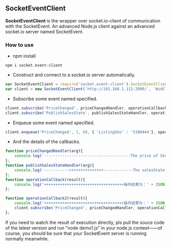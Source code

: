 ## SocketEventClient ##

**SocketEventClient** is the wrapper over socket.io-client of communication with the SocketEvent. An advanced Node.js client against an advanced socket.io server named SocketEvent.

### How to use ###

- npm install

``` command
npm i socket.event-client
```

- Construct and connect to a socket.io server automatically.

```JavaScript
var SocketEventClient = require('socket.event-client').SocketEventClient;
var client = new SocketEventClient('http://192.168.1.112:2900/', 'WzdClient_Node');
```

- Subscribe some event named specified.

```JavaScript
client.subscribe('PriceChanged', priceChangedHandler, operationCallback2); 
client.subscribe('PublishSalesState', publishSalesStateHandler, operationCallback);
```

- Enqueue some event named specified.

``` JavaScript
client.enqueue('PriceChanged', 1, 60, { 'ListingSku' : '5100444'}, operationCallback);
```

- And the details of the callbacks.

``` JavaScript
function priceChangedHandler(arg){ 
	console.log('--------------------------------------The price of Sku【' + arg.ListingSku + '】 changed! It would be handled then.'); 
};
function publishSalesStateHandler(arg){ 
	console.log('-----------+++++++++++++++-------------The salesState of Sku【' + arg.ListingSku + '】 changed! It would be handled then.'); 
};
function operationCallback(result){ 
	console.log('+++++++++++++++++++++++++++++++++++操作结果为：' + JSON.stringify(result)); 
};

function operationCallback2(result){ 
	console.log('+++++++++++++++++++++++++++++++++++操作结果为：' + JSON.stringify(result)); 
	client.subscribe('PriceChanged', priceChangedHandler, operationCallback); 
};
```

If you need to watch the result of execution directly, pls pull the souce code of the latest version and run "node demo1.js" in your node.js context——of course, you should be sure that your SocketEvent server is running normally meanwhile.
